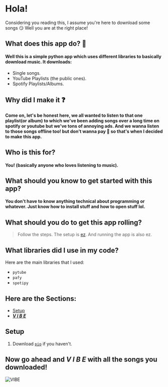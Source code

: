 # Hola! 
Considering you reading this, I assume you're here to download some songs 😏 Well you are at the right place!
## What does this app do? 🤨
#### Well this is a simple python app which uses different libraries to basically download music. It downloads:
* Single songs.
* YouTube Playlists (the public ones).
* Spotify Playlists/Albums.

## Why did I make it ❓
#### Come on, let's be honest here, we all wanted to listen to that one playlist(or album) to which we've been adding songs over a long time on spotify or youtube but we've tons of annoying ads. And we wanna listen to those songs offline too! but don't wanna pay 😬 so that's when I decided to make this app.

## Who is this for?
#### You! (basically anyone who loves listening to music).

## What should you know to get started with this app?
#### You don't have to know anything technical about programming or whatever. Just know how to install stuff and how to open stuff lol.

## What should you do to get this app rolling?
> Follow the steps. The setup is [ez](https://www.abbreviations.com/images/50767_EZ.png). And running the app is also ez.

## What libraries did I use in my code?
Here are the main libraries that I used:
* `pytube`
* `pafy`
*  `spotipy`

## Here are the Sections:
* [Setup]()
* [***V I B E***](https://github.com/insaiyancvk/music_downloader#now-go-ahead-and-v-i-b-e-with-all-the-songs-you-downloaded)

## Setup
1. Download [`pip`](https://bootstrap.pypa.io/get-pip.py) if you haven't.


## Now go ahead and _**V I B E**_ with all the songs you downloaded!
![VIBE](https://media.giphy.com/media/XZfc32rGwWllfn4FIB/giphy.gif)
